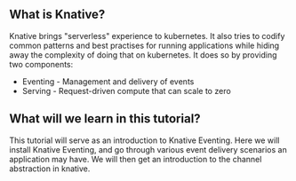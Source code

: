 ## What is Knative?
Knative brings "serverless" experience to kubernetes. It also tries to codify common patterns and best practises for
running applications while hiding away the complexity of doing that on kubernetes. It does so by providing two
components:
- Eventing - Management and delivery of events
- Serving - Request-driven compute that can scale to zero

## What will we learn in this tutorial?
This tutorial will serve as an introduction to Knative Eventing. Here we will install Knative Eventing, and go through
various event delivery scenarios an application may have. We will then get an introduction to the channel abstraction in
knative.